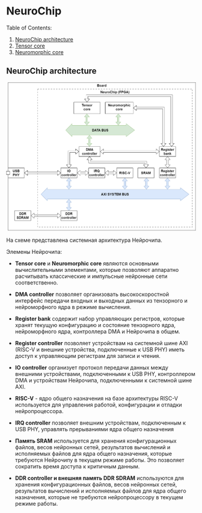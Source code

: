 # NeuroChip

Table of Contents:

1. [NeuroChip architecture](#NeuroChip-architecture)
2. [Tensor core](/tensor_core/README.md)
3. [Neuromorphic core](/neuromorphic_core/readme.md)

## NeuroChip architecture <a name="NeuroChip-architecture"></a>

<img alt="NeuroChip system architecture" src="docs\imgs\neurochip_sys_arch.png" width="800"/>

На схеме представлена системная архитектура Нейрочипа.

Элемены Нейрочипа:

- __Tensor core__ и __Neuromorphic core__ являются основными вычислительными элементами, которые позволяют аппаратно расчитывать классические и импульсные нейронные сети соответственно.

- __DMA controller__ позволяет организовать высокоскоростной интерфейс передачи входных и выходных данных из тензорного и нейроморфного ядра в режиме вычисления.

- __Register bank__ содержит набор управляющих регистров, которые хранят текущую конфигурацию и состояние тензорного ядра, нейроморфного ядра, контроллера DMA и Нейрочипа в общем.

- __Register controller__ позволяет устройствам на системной шине AXI (RISC-V и внешние устройства, подключенные к USB PHY) иметь доступ к управляющим регистрам для записи и чтения.

- __IO controller__ организует протокол передачи данных между внешними устройствами, подключенными к USB PHY, контроллером DMA и устройствам Нейрочипа, подключенными к системной шине AXI.

- __RISC-V__ - ядро общего назначения на базе архитектуры RISC-V используется для управления работой, конфигурации и отладки нейропроцессора.

- __IRQ controller__ позволяет внешним устройствам, подключенным к USB PHY, управлять прерываниями ядра общего назначения 

- __Память SRAM__ используется для хранения конфигурационных файлов, весов нейронных сетей, результатов вычислений и исполняемых файлов для ядра общего назначения, которые требуются Нейрочипу в текущем режиме работы. Это позволяет сократить время доступа к критичным данным.

- __DDR controller и внешняя память DDR SDRAM__ используются для хранения конфигурационных файлов, весов нейронных сетей, результатов вычислений и исполняемых файлов для ядра общего назначения, которые не требуются нейропроцессору в текущем режиме работы.




